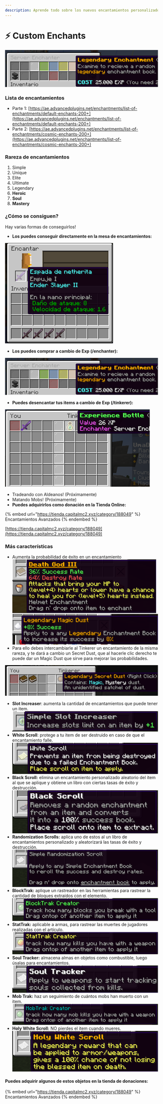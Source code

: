 ```yaml
---
description: Aprende todo sobre los nuevos encantamientos personalizados!
---
```


# ⚡ Custom Enchants

![menu /enchanter](<../../.gitbook/assets/image (15).png>)

### Lista de encantamientos

* Parte 1: [https://ae.advancedplugins.net/enchantments/list-of-enchantments/default-enchants-200+](https://ae.advancedplugins.net/enchantments/list-of-enchantments/default-enchants-200+)
* Parte 2: [https://ae.advancedplugins.net/enchantments/list-of-enchantments/cosmic-enchants-200+](https://ae.advancedplugins.net/enchantments/list-of-enchantments/cosmic-enchants-200+)

### Rareza de encantamientos

1. Simple
2. Unique
3. Elite
4. Ultimate
5. Legendary
6. **Heroic**
7. **Soul**
8. **Mastery**

### ¿Cómo se consiguen?

Hay varias formas de conseguirlos!&#x20;

* **Los puedes conseguir directamente en la mesa de encantamientos:**

![Mesa de encantamientos](<../../.gitbook/assets/image (14).png>)

* **Los puedes comprar a cambio de Exp (/enchanter):**

![/enchanter](<../../.gitbook/assets/image (15).png>)

* **Puedes desencantar tus items a cambio de Exp (/tinkerer):**

![/tinkerer](<../../.gitbook/assets/image (6).png>)

* Tradeando con Aldeanos! (Próximamente)
* Matando Mobs! (Próximamente)
* **Puedes adquirirlos como donación en la Tienda Online:**

{% embed url="https://tienda.capitalmc2.xyz/category/188049" %}
Encantamientos Avanzados
{% endembed %}

[https://tienda.capitalmc2.xyz/category/188049](https://tienda.capitalmc2.xyz/category/188049)

### Más características

* Aumenta la probabilidad de éxito en un encantamiento\
  ![](<../../.gitbook/assets/image (3) (1).png>)\
  ![](<../../.gitbook/assets/image (13).png>)
* Para ello debes intercambiarle al Tinkerer un encantamiento de la misma rareza, y te dará a cambio un Secret Dust, que al hacerle clic derecho te puede dar un Magic Dust que sirve para mejorar las probabilidades.

![Libro de encantamiento Legendario -> Secret Dust Legendario](<../../.gitbook/assets/image (12).png>)

* **Slot Increaser**: aumenta la cantidad de encantamientos que puede tener un item.\
  ![](<../../.gitbook/assets/image (10).png>)
* **White Scroll**: protege a tu item de ser destruido en caso de que el encantamiento falle.\
  ![](<../../.gitbook/assets/image (9).png>)
* **Black Scroll:** elimina un encantamiento personalizado aleatorio del item al que se aplique y obtiene un libro con ciertas tasas de éxito y destrucción.\
  ![](<../../.gitbook/assets/image (16).png>)
* **Randomization Scrolls:** aplica uno de estos al un libro de encantamientos personalizado y aleatorizará las tasas de éxito y destrucción.\
  ![](<../../.gitbook/assets/image (7).png>)
* **BlockTrak:** aplique un rastreador en las herramientas para rastrear la cantidad de bloques extraídos con el elemento.\
  ![](../../.gitbook/assets/image.png)
* **StatTrak:** aplicable a armas, para rastrear las muertes de jugadores realizadas con el artículo.\
  ![](<../../.gitbook/assets/image (2).png>)
* **Soul Tracker:** almacena almas en objetos como combustible, luego úsalas para encantamientos.\
  ![](<../../.gitbook/assets/image (5).png>)
* **Mob Trak:** haz un seguimiento de cuántos mobs han muerto con un item.\
  ![](<../../.gitbook/assets/image (8).png>)
* **Holy White Scroll:** NO pierdes el item cuando mueres.\
  ![](<../../.gitbook/assets/image (11).png>)

#### **Puedes adquirir algunos de estos objetos en la tienda de donaciones:**

{% embed url="https://tienda.capitalmc2.xyz/category/188049" %}
Encantamientos Avanzados
{% endembed %}
